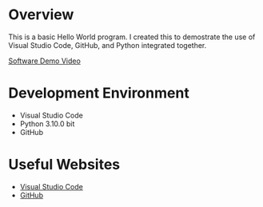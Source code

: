 # Overview

This is a basic Hello World program. I created this to demostrate the use of Visual Studio Code, GitHub, and Python integrated together.

[Software Demo Video](https://youtu.be/u2DqEl3yq50)

# Development Environment

* Visual Studio Code
* Python 3.10.0  bit
* GitHub

# Useful Websites

* [Visual Studio Code](https://code.visualstudio.com/)
* [GitHub](https://github.com/)